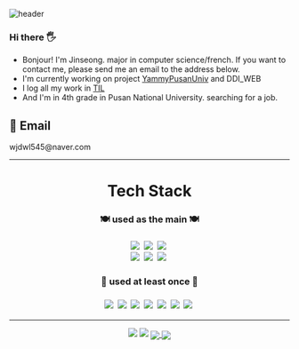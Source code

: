 ![header](https://capsule-render.vercel.app/api?type=wave&color=ffafcc&height=420&section=header&text=Welcome%20&fontSize=85&fontColor=caf0f8&desc=Jinseong's_gitHub!&descAlign=85&animation=fadeIn)

  <h3> Hi there 🖐</h3>
  <ul>
    <li>Bonjour! I'm Jinseong. major in computer science/french. If you want to contact me, please send me an email to the address below.</li>
    <li>I'm currently working on project <a href="https://github.com/fkthfvk112/YammyPusanUniv">YammyPusanUniv</a> and DDI_WEB</li>
    <li>I log all my work in <a href="https://github.com/fkthfvk112/TIL">TIL</a></li>
    <li>And I'm in 4th grade in Pusan National University. searching for a job.</li>
  </ul>
  <div>
    <h2> 📧 Email</h2>
     <p>wjdwl545@naver.com</p>
  </div>
<hr>
  <div align="center">
    <div>
      <h1>Tech Stack</h1>
      <h3> 🍽 used as the main 🍽<h3>
      <img src="https://img.shields.io/badge/JavaScript-F7DF1E?style=flat&logo=JavaScript&logoColor=white"/></a>&nbsp
      <img src="https://img.shields.io/badge/CSS3-1572B6?style=flat&logo=CSS3&logoColor=white"/></a>&nbsp
      <img src="https://img.shields.io/badge/HTML5-E34F26?style=flat&logo=HTML5&logoColor=white"/></a>&nbsp
      </br>
      <img src="https://img.shields.io/badge/Node.js-339933?style=flat&logo=Node.js&logoColor=white"/></a>&nbsp
      <img src="https://img.shields.io/badge/MongoDB-47A248?style=flat&logo=MongoDB&logoColor=white"/></a>&nbsp
      <img src="https://img.shields.io/badge/React-61DAFB?style=flat&logo=React&logoColor=white"/></a>&nbsp
    </div>
     <div>
       <h3> 🏫 used at least once 🏫<h3>
       <img src="https://img.shields.io/badge/C-A8B9CC?style=flat&logo=C&logoColor=white"/></a>&nbsp
       <img src="https://img.shields.io/badge/C++-00599C?style=flat&logo=C++&logoColor=white"/></a>&nbsp
       <img src="https://img.shields.io/badge/Python-3776AB?style=flat&logo=Python&logoColor=white"/></a>&nbsp
       <img src="https://img.shields.io/badge/TensorFlow-FF6F00?style=flat&logo=TensorFlow&logoColor=white"/></a>&nbsp
       <img src="https://img.shields.io/badge/MySQL-4479A1?style=flat&logo=MySQL&logoColor=white"/></a>&nbsp
       <img src="https://img.shields.io/badge/Android Studio-3DDC84?style=flat&logo=Android Studio&logoColor=white"/></a>&nbsp
       <img src="https://img.shields.io/badge/Kotlin-7F52FF?style=flat&logo=Kotlin&logoColor=white"/></a>&nbsp
     </div>
     <hr>
     <img src ="https://github-readme-stats-git-masterrstaa-rickstaa.vercel.app/api?username=fkthfvk112&&show_icons=true&theme=dark"></src>
     <img src= "https://github-readme-stats.vercel.app/api/top-langs/?username=fkthfvk112&layout=compact"> </src>
     <a href="https://github.com/anuraghazra/github-readme-stats">
  <img align="center" src="https://github-readme-stats.vercel.app/api/pin/?username=anuraghazra&repo=github-readme-stats" />
</a>
<a href="https://github.com/anuraghazra/convoychat">
  <img align="center" src="https://github-readme-stats.vercel.app/api/pin/?username=anuraghazra&repo=convoychat" />
</a>
    
  </div>
